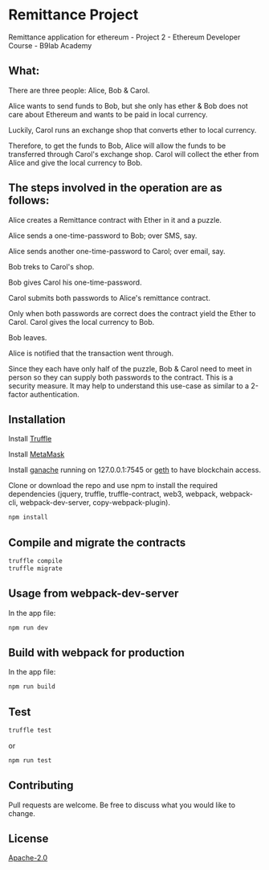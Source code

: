 # Remittance Project

Remittance application for ethereum - Project 2 - Ethereum Developer Course - B9lab Academy

## What:

There are three people: Alice, Bob & Carol.

Alice wants to send funds to Bob, but she only has ether & Bob does not care about Ethereum and wants to be paid in local currency.

Luckily, Carol runs an exchange shop that converts ether to local currency.

Therefore, to get the funds to Bob, Alice will allow the funds to be transferred through Carol's exchange shop. Carol will collect the ether from Alice and give the local currency to Bob.

## The steps involved in the operation are as follows:

Alice creates a Remittance contract with Ether in it and a puzzle.

Alice sends a one-time-password to Bob; over SMS, say.

Alice sends another one-time-password to Carol; over email, say.

Bob treks to Carol's shop.

Bob gives Carol his one-time-password.

Carol submits both passwords to Alice's remittance contract.

Only when both passwords are correct does the contract yield the Ether to Carol.
Carol gives the local currency to Bob.

Bob leaves.

Alice is notified that the transaction went through.

Since they each have only half of the puzzle, Bob & Carol need to meet in person so they can supply both passwords to the contract. This is a security measure. It may help to understand this use-case as similar to a 2-factor authentication.

## Installation

Install [Truffle](https://trufflesuite.com)

Install [MetaMask](https://metamask.io)

Install [ganache](https://github.com/trufflesuite/ganache) running on 127.0.0.1:7545 
or [geth](https://geth.ethereum.org/) to have blockchain access.

Clone or download the repo and use npm to install the required dependencies (jquery, truffle, truffle-contract, web3, webpack, webpack-cli, webpack-dev-server, copy-webpack-plugin).

```bash
npm install
```

## Compile and migrate the contracts

```bash
truffle compile
truffle migrate
```

## Usage from webpack-dev-server

In the app file:

```bash
npm run dev
```

## Build with webpack for production

In the app file:

```bash
npm run build
```

## Test

```bash
truffle test
```
or
```bash
npm run test
```

## Contributing
Pull requests are welcome. Be free to discuss what you would like to change.

## License
[Apache-2.0](https://choosealicense.com/licenses/apache-2.0/)